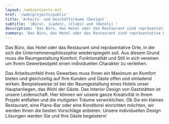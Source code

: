 ```yaml
---
layout: /web/projects.ect
href: '/web/projects/public'
title: 'Arbeits- und Geschäftsräume (Design)'
subtitle: '(Büro), (Laden), (Clubs) und (Hotels) '
description: 'Das Büro, das Hotel oder das Restaurant sind repräsentative Orte, in der sich die Unternehmensphilosophie wiederspiegeln soll.'
summary: 'Das Büro, das Hotel oder das Restaurant sind repräsentative Orte, in der sich die Unternehmensphilosophie wiederspiegeln soll. Aus diesem Grund muss die Raumgestaltung  Komfort, Funktionalität und Still in sich vereinen um Ihrem Gewerbeobjekt einen individuellen Charakter zu verleihen.'
---
```

Das Büro, das Hotel oder das Restaurant sind repräsentative Orte, in der sich die Unternehmensphilosophie wiederspiegeln soll. Aus diesem Grund muss die Raumgestaltung  Komfort, Funktionalität und Still in sich vereinen um Ihrem Gewerbeobjekt einen individuellen Charakter zu verleihen.

Das Arbeitsumfeld Ihres Gewerbes muss Ihnen ein  Maximum an Komfort bieten und gleichzeitig  auf Ihre Kunden und Gäste offen und einladend wirken. Beispielsweise ist bei der Raumgestaltung eines Hotels unser Hauptanliegen, das Wohl der Gäste. Das Interior Design von Gaststätten ist  unsere Leidenschaft. Hier können wir unsere ganze Kreativität in Ihrem Projekt entfalten und die mutigsten Träume verwirklichen. Ob Sie ein kleines Restaurant, eine Piano-Bar oder eine Konditorei einrichten möchten, wir werden Ihnen die besten Vorschläge anbieten. Unsere individuellen Design Lösungen werden Sie und Ihre Gäste begeistern!